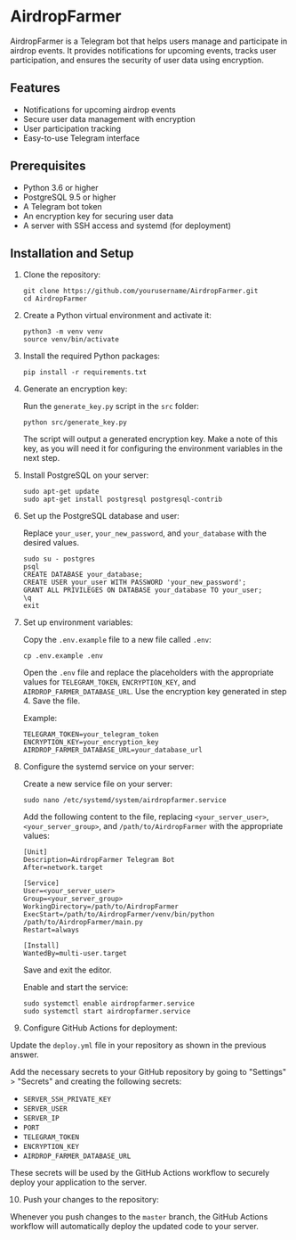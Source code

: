 # AirdropFarmer

AirdropFarmer is a Telegram bot that helps users manage and participate in airdrop events. It provides notifications for upcoming events, tracks user participation, and ensures the security of user data using encryption.

## Features

- Notifications for upcoming airdrop events
- Secure user data management with encryption
- User participation tracking
- Easy-to-use Telegram interface

## Prerequisites

- Python 3.6 or higher
- PostgreSQL 9.5 or higher
- A Telegram bot token
- An encryption key for securing user data
- A server with SSH access and systemd (for deployment)

## Installation and Setup

1. Clone the repository:

   ```
   git clone https://github.com/yourusername/AirdropFarmer.git
   cd AirdropFarmer
   ```

2. Create a Python virtual environment and activate it:

   ```
   python3 -m venv venv
   source venv/bin/activate
   ```

3. Install the required Python packages:

   ```
   pip install -r requirements.txt
   ```

4. Generate an encryption key:

   Run the `generate_key.py` script in the `src` folder:

   ```
   python src/generate_key.py
   ```

   The script will output a generated encryption key. Make a note of this key, as you will need it for configuring the environment variables in the next step.

5. Install PostgreSQL on your server:

   ```
   sudo apt-get update
   sudo apt-get install postgresql postgresql-contrib
   ```

6. Set up the PostgreSQL database and user:

   Replace `your_user`, `your_new_password`, and `your_database` with the desired values.

   ```
   sudo su - postgres
   psql
   CREATE DATABASE your_database;
   CREATE USER your_user WITH PASSWORD 'your_new_password';
   GRANT ALL PRIVILEGES ON DATABASE your_database TO your_user;
   \q
   exit
   ```

7. Set up environment variables:

   Copy the `.env.example` file to a new file called `.env`:
   ```
   cp .env.example .env
   ```

   Open the `.env` file and replace the placeholders with the appropriate values for `TELEGRAM_TOKEN`, `ENCRYPTION_KEY`, and `AIRDROP_FARMER_DATABASE_URL`. Use the encryption key generated in step 4. Save the file.

   Example:
   ```
   TELEGRAM_TOKEN=your_telegram_token
   ENCRYPTION_KEY=your_encryption_key
   AIRDROP_FARMER_DATABASE_URL=your_database_url
   ```

8. Configure the systemd service on your server:

   Create a new service file on your server:

   ```
   sudo nano /etc/systemd/system/airdropfarmer.service
   ```

   Add the following content to the file, replacing `<your_server_user>`, `<your_server_group>`, and `/path/to/AirdropFarmer` with the appropriate values:

   ```
   [Unit]
   Description=AirdropFarmer Telegram Bot
   After=network.target

   [Service]
   User=<your_server_user>
   Group=<your_server_group>
   WorkingDirectory=/path/to/AirdropFarmer
   ExecStart=/path/to/AirdropFarmer/venv/bin/python /path/to/AirdropFarmer/main.py
   Restart=always

   [Install]
   WantedBy=multi-user.target
   ```

   Save and exit the editor.

   Enable and start the service:

   ```
   sudo systemctl enable airdropfarmer.service
   sudo systemctl start airdropfarmer.service
   ```

9. Configure GitHub Actions for deployment:

Update the `deploy.yml` file in your repository as shown in the previous answer.

Add the necessary secrets to your GitHub repository by going to "Settings" > "Secrets" and creating the following secrets:

- `SERVER_SSH_PRIVATE_KEY`
- `SERVER_USER`
- `SERVER_IP`
- `PORT`
- `TELEGRAM_TOKEN`
- `ENCRYPTION_KEY`
- `AIRDROP_FARMER_DATABASE_URL`

These secrets will be used by the GitHub Actions workflow to securely deploy your application to the server.

10. Push your changes to the repository:

Whenever you push changes to the `master` branch, the GitHub Actions workflow will automatically deploy the updated code to your server.

